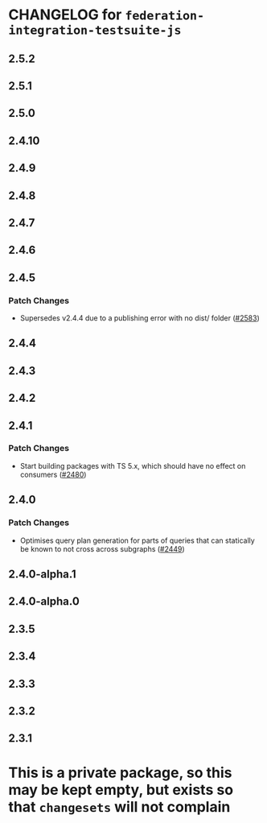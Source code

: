 # CHANGELOG for `federation-integration-testsuite-js`

## 2.5.2

## 2.5.1

## 2.5.0

## 2.4.10

## 2.4.9

## 2.4.8

## 2.4.7

## 2.4.6

## 2.4.5
### Patch Changes


- Supersedes v2.4.4 due to a publishing error with no dist/ folder ([#2583](https://github.com/apollographql/federation/pull/2583))

## 2.4.4

## 2.4.3

## 2.4.2

## 2.4.1
### Patch Changes


- Start building packages with TS 5.x, which should have no effect on consumers ([#2480](https://github.com/apollographql/federation/pull/2480))

## 2.4.0
### Patch Changes


- Optimises query plan generation for parts of queries that can statically be known to not cross across subgraphs ([#2449](https://github.com/apollographql/federation/pull/2449))

## 2.4.0-alpha.1

## 2.4.0-alpha.0

## 2.3.5

## 2.3.4

## 2.3.3

## 2.3.2

## 2.3.1

# This is a private package, so this may be kept empty, but exists so that `changesets` will not complain

